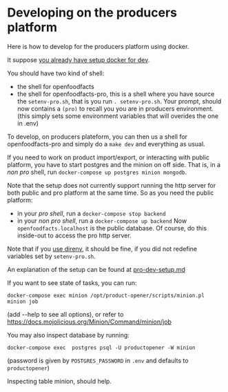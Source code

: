 # Developing on the producers platform

Here is how to develop for the producers platform using docker.

It suppose [you already have setup docker for dev](../introduction/dev-environment-quick-start-guide.md).

You should have two kind of shell:

* the shell for openfoodfacts
* the shell for openfoodfacts-pro, this is a shell where you have source the `setenv-pro.sh`, that is you run `. setenv-pro.sh`. Your prompt, should now contains a `(pro)` to recall you you are in producers environment. (this simply sets some environment variables that will overides the one in .env)

To develop, on producers plateform, you can then us a shell for openfoodfacts-pro and simply do a `make dev` and everything as usual.

If you need to work on product import/export, or interacting with public platform, you have to start postgres and the minion on off side. That is, in a _non pro_ shell, run `docker-compose up postgres minion mongodb`.

Note that the setup does not currently support running the http server for both public and pro platform at the same time. So as you need the public platform:

* in your _pro shell_, run a `docker-compose stop backend`
* in your _non pro shell_, run a `docker-compose up backend` Now `openfoodfacts.localhost` is the public database. Of course, do this inside-out to access the pro http server.

Note that if you [use direnv](use-direnv.md), it should be fine, if you did not redefine variables set by `setenv-pro.sh`.

An explanation of the setup can be found at [pro-dev-setup.md](../explanations/pro-dev-setup.md)

If you want to see state of tasks, you can run:

```
docker-compose exec minion /opt/product-opener/scripts/minion.pl  minion job
```

(add --help to see all options), or refer to https://docs.mojolicious.org/Minion/Command/minion/job

You may also inspect database by running:

```
docker-compose exec  postgres psql -U productopener -W minion
```

(password is given by `POSTGRES_PASSWORD` in `.env` and defaults to `productopener`)

Inspecting table minion, should help.
